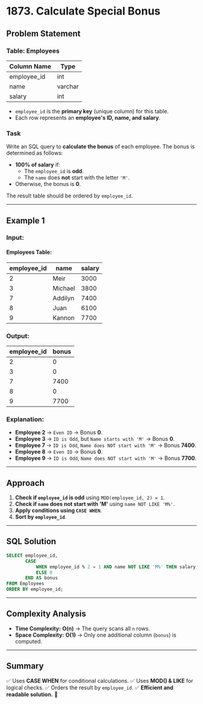 # 1873. Calculate Special Bonus

## Problem Statement

### Table: Employees

| Column Name | Type    |
| ----------- | ------- |
| employee_id | int     |
| name        | varchar |
| salary      | int     |

- `employee_id` is the **primary key** (unique column) for this table.
- Each row represents an **employee's ID, name, and salary**.

### Task
Write an SQL query to **calculate the bonus** of each employee. The bonus is determined as follows:

- **100% of salary** if:
  - The `employee_id` is **odd**.
  - The `name` does **not** start with the letter `'M'`.
- Otherwise, the bonus is **0**.

The result table should be ordered by `employee_id`.

---

## Example 1

### Input:
#### Employees Table:

| employee_id | name    | salary |
| ----------- | ------- | ------ |
| 2           | Meir    | 3000   |
| 3           | Michael | 3800   |
| 7           | Addilyn | 7400   |
| 8           | Juan    | 6100   |
| 9           | Kannon  | 7700   |

### Output:

| employee_id | bonus |
| ----------- | ----- |
| 2           | 0     |
| 3           | 0     |
| 7           | 7400  |
| 8           | 0     |
| 9           | 7700  |

### Explanation:
- **Employee 2** → `Even ID` → Bonus **0**.
- **Employee 3** → `ID is Odd`, but `Name starts with 'M'` → Bonus **0**.
- **Employee 7** → `ID is Odd`, `Name does NOT start with 'M'` → Bonus **7400**.
- **Employee 8** → `Even ID` → Bonus **0**.
- **Employee 9** → `ID is Odd`, `Name does NOT start with 'M'` → Bonus **7700**.

---

## Approach
1. **Check if `employee_id` is odd** using `MOD(employee_id, 2) = 1`.
2. **Check if `name` does not start with 'M'** using `name NOT LIKE 'M%'`.
3. **Apply conditions using `CASE WHEN`**.
4. **Sort by `employee_id`**.

---

## SQL Solution
```sql
SELECT employee_id,
       CASE
           WHEN employee_id % 2 = 1 AND name NOT LIKE 'M%' THEN salary
           ELSE 0
       END AS bonus
FROM Employees
ORDER BY employee_id;
```

---

## Complexity Analysis
- **Time Complexity:** **O(n)** → The query scans all `n` rows.
- **Space Complexity:** **O(1)** → Only one additional column (`bonus`) is computed.

---

## Summary
✅ Uses **CASE WHEN** for conditional calculations.
✅ Uses **MOD() & LIKE** for logical checks.
✅ Orders the result by `employee_id`.
✅ **Efficient and readable solution.** 🚀

